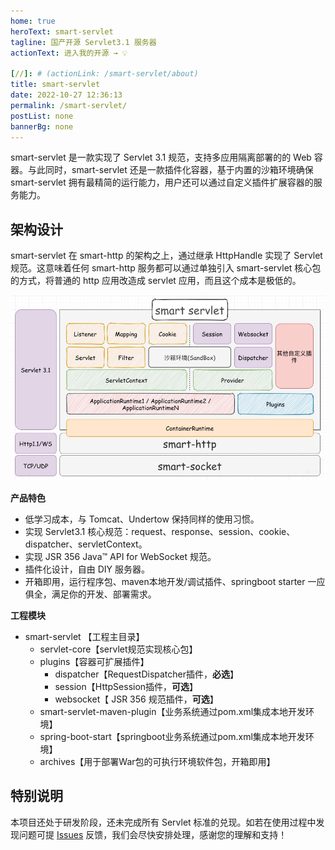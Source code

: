 ```yaml
---
home: true
heroText: smart-servlet
tagline: 国产开源 Servlet3.1 服务器
actionText: 进入我的开源 → 💡

[//]: # (actionLink: /smart-servlet/about)
title: smart-servlet
date: 2022-10-27 12:36:13
permalink: /smart-servlet/
postList: none
bannerBg: none
---
```

smart-servlet 是一款实现了 Servlet 3.1 规范，支持多应用隔离部署的的 Web 容器。与此同时，smart-servlet 还是一款插件化容器，基于内置的沙箱环境确保 smart-servlet 拥有最精简的运行能力，用户还可以通过自定义插件扩展容器的服务能力。

## 架构设计

smart-servlet 在 smart-http 的架构之上，通过继承 HttpHandle 实现了 Servlet 规范。这意味着任何 smart-http 服务都可以通过单独引入 smart-servlet 核心包的方式，将普通的 http 应用改造成 servlet 应用，而且这个成本是极低的。

![](./smart-servlet.png)

**产品特色**
- 低学习成本，与 Tomcat、Undertow 保持同样的使用习惯。
- 实现 Servlet3.1 核心规范：request、response、session、cookie、dispatcher、servletContext。
- 实现 JSR 356 Java™ API for WebSocket 规范。
- 插件化设计，自由 DIY 服务器。
- 开箱即用，运行程序包、maven本地开发/调试插件、springboot starter 一应俱全，满足你的开发、部署需求。

**工程模块**

- smart-servlet 【工程主目录】
  - servlet-core【servlet规范实现核心包】
  - plugins【容器可扩展插件】
    - dispatcher【RequestDispatcher插件，**必选**】
    - session【HttpSession插件，**可选**】
    - websocket【 JSR 356 规范插件，**可选**】
  - smart-servlet-maven-plugin【业务系统通过pom.xml集成本地开发环境】
  - spring-boot-start【springboot业务系统通过pom.xml集成本地开发环境】
  - archives【用于部署War包的可执行环境软件包，开箱即用】


## 特别说明

本项目还处于研发阶段，还未完成所有 Servlet 标准的兑现。如若在使用过程中发现问题可提 [Issues](https://gitee.com/smartboot/smart-servlet/issues) 反馈，我们会尽快安排处理，感谢您的理解和支持！